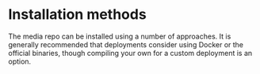 # Installation methods

The media repo can be installed using a number of approaches. It is generally recommended that
deployments consider using Docker or the official binaries, though compiling your own for a custom
deployment is an option.
